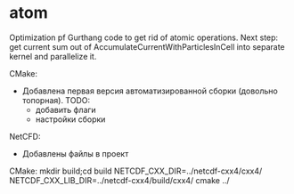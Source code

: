 # atom
Optimization pf Gurthang code to get rid of atomic operations. Next step: get current sum out of AccumulateCurrentWithParticlesInCell into separate kernel and parallelize it.

CMake:
* Добавлена первая версия автоматизированной сборки (довольно топорная).
  TODO: 
    - добавить флаги
    - настройки сборки
    
NetCFD:
* Добавлены файлы в проект

CMake:
mkdir build;cd build
NETCDF_CXX_DIR=../netcdf-cxx4/cxx4/ NETCDF_CXX_LIB_DIR=../netcdf-cxx4/build/cxx4/ cmake ../